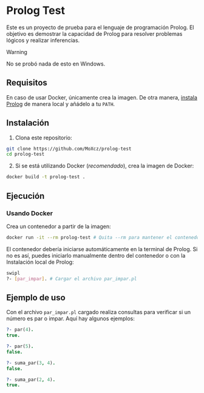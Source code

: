 # Prolog Test

Este es un proyecto de prueba para el lenguaje de programación Prolog. El objetivo es demostrar la capacidad de Prolog para resolver problemas lógicos y realizar inferencias.

> [!WARNING]
> No se probó nada de esto en Windows.

## Requisitos

En caso de usar Docker, únicamente crea la imagen. De otra manera, [instala Prolog](https://www.swi-prolog.org/download/stable) de manera local y añádelo a tu `PATH`.

## Instalación

1. Clona este repositorio:

```bash
git clone https://github.com/MoXcz/prolog-test
cd prolog-test
````

2. Si se está utilizando Docker (*recomendado*), crea la imagen de Docker:

```bash
docker build -t prolog-test .
```

## Ejecución

### Usando Docker

Crea un contenedor a partir de la imagen:

```bash
docker run -it --rm prolog-test # Quita --rm para mantener el contenedor
```

El contenedor debería iniciarse automáticamente en la terminal de Prolog. Si no es así, puedes iniciarlo manualmente dentro del contenedor o con la Instalación local de Prolog:

```bash
swipl
?- [par_impar]. # Cargar el archivo par_impar.pl
```

## Ejemplo de uso

Con el archivo `par_impar.pl` cargado realiza consultas para verificar si un número es par o impar. Aquí hay algunos ejemplos:

```prolog
?- par(4).
true.

?- par(5).
false.

?- suma_par(3, 4).
false.

?- suma_par(2, 4).
true.
```

